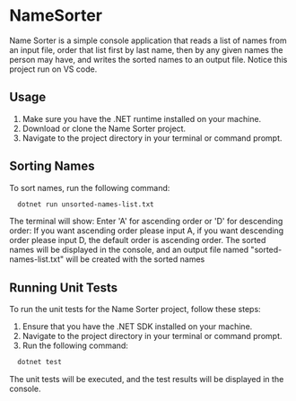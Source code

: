 # NameSorter

Name Sorter is a simple console application that reads a list of names from an input file, order that list first by last name, then by any given names the person may have, and writes the sorted names to an output file. Notice this project run on VS code.

## Usage

1. Make sure you have the .NET runtime installed on your machine.
2. Download or clone the Name Sorter project.
3. Navigate to the project directory in your terminal or command prompt.

## Sorting Names

To sort names, run the following command:

```bash
  dotnet run unsorted-names-list.txt
```

The terminal will show: Enter 'A' for ascending order or 'D' for descending order:
If you want ascending order please input A, if you want descending order please input D, the default order is ascending order.
The sorted names will be displayed in the console, and an output file named "sorted-names-list.txt" will be created with the sorted names

## Running Unit Tests

To run the unit tests for the Name Sorter project, follow these steps:

1. Ensure that you have the .NET SDK installed on your machine.
2. Navigate to the project directory in your terminal or command prompt.
3. Run the following command:

```bash
  dotnet test
```

The unit tests will be executed, and the test results will be displayed in the console.
